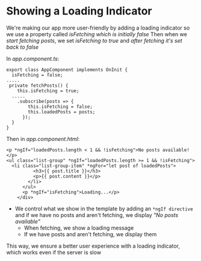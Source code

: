 # Showing a Loading Indicator

We're making our app more user-friendly by adding a loading indicator so we use a property called _isFetching which is initially false_
Then when we _start fetching posts_, we set _isFetching to true_ and _after fetching it's set back to false_

In _app.component.ts_:

```
export class AppComponent implements OnInit {
  isFetching = false;
.....
 private fetchPosts() {
    this.isFetching = true;
  .....
    .subscribe(posts => {
        this.isFetching = false;
        this.loadedPosts = posts;
      });
  }
}
```

Then in _app.component.html_:

```
<p *ngIf="loadedPosts.length < 1 && !isFetching">No posts available!</p>
<ul class="list-group" *ngIf="loadedPosts.length >= 1 && !isFetching">
  <li class="list-group-item" *ngFor="let post of loadedPosts">
          <h3>{{ post.title }}</h3>
          <p>{{ post.content }}</p>
        </li>
      </ul>
      <p *ngIf="isFetching">Loading...</p>
    </div>

```

- We control what we show in the template by adding an `*ngIf directive` and if we have no posts and aren't fetching, we display _"No posts available"_
  - When fetching, we show a loading message
  - If we have posts and aren't fetching, we display them

This way, we ensure a better user experience with a loading indicator, which works even if the server is slow
